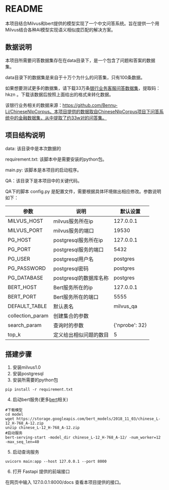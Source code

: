 # README

本项目结合Milvus和bert提供的模型实现了一个中文问答系统。旨在提供一个用Milvus结合各种AI模型实现语义相似度匹配的解决方案。

## 数据说明

本项目所需要问答数据集存在在data目录下，是一个包含了问题和答案的数据集。

data目录下的数据集是来自于十万个为什么的问答集，只有100条数据。

如果想要测试更多的数据集，请下载33万条[银行业务客服问答数据集](https://pan.baidu.com/s/1g-vMh05sDRv1EBZN6X7Qxw)，提取码：hkzn 。下载该数据后按照上面给出的格式来转化数据。

该银行业务相关的数据来源：https://github.com/Bennu-Li/ChineseNlpCorpus。本项目提供的数据取自ChineseNlpCorpus项目下问答系统中的金融数据集，从中提取了约33w对的问答集。

## 项目结构说明

data: 该目录中是本次数据的

requirement.txt: 该脚本中是需要安装的python包。

main.py: 该脚本是本项目的启动程序。

QA：该目录下是本项目中的关键代码。

QA下的脚本 config.py 是配置文件，需要根据具体环境做出相应修改。参数说明如下：

| 参数             | 说明                   | 默认设置       |
| ---------------- | ---------------------- | -------------- |
| MILVUS_HOST      | milvus服务所在ip       | 127.0.0.1      |
| MILVUS_PORT      | milvus服务的端口       | 19530          |
| PG_HOST          | postgresql服务所在ip   | 127.0.0.1      |
| PG_PORT          | postgresql服务的端口   | 5432           |
| PG_USER          | postgresql用户名       | postgres       |
| PG_PASSWORD      | postgresql密码         | postgres       |
| PG_DATABASE      | postgresql的数据库名称 | postgres       |
| BERT_HOST        | Bert服务所在的ip       | 127.0.0.1      |
| BERT_PORT        | Bert服务所在的端口     | 5555           |
| DEFAULT_TABLE    | 默认表名               | milvus_qa      |
| collection_param | 创建集合的参数         |                |
| search_param     | 查询时的参数           | {'nprobe': 32} |
| top_k            | 定义给出相似问题的数目 | 5              |

## 搭建步骤

1. 安装milvus1.0
2. 安装postgresql
3. 安装所需要的python包

```
pip install -r requirement.txt
```

4. 启动bert服务(更多[bert](https://github.com/hanxiao/bert-as-service/tree/master)相关)

```shell
#下载模型
cd model
wget https://storage.googleapis.com/bert_models/2018_11_03/chinese_L-12_H-768_A-12.zip
unzip chinese_L-12_H-768_A-12.zip
#启动服务
bert-serving-start -model_dir chinese_L-12_H-768_A-12/ -num_worker=12 -max_seq_len=40
```

5. 启动查询服务

```
uvicorn main:app --host 127.0.0.1 --port 8000
```

6. 打开 Fastapi 提供的前端接口

在网页中输入 127.0.0.1:8000/docs 查看本项目提供的接口。

